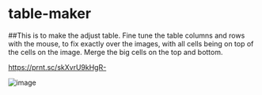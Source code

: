 # table-maker

##This is to make the adjust table.
Fine tune the table columns and rows with the mouse, to fix exactly over the images, with all cells being on top of the cells on the image. Merge the big cells on the top and bottom.


https://prnt.sc/skXvrU9kHgR-

![image](https://user-images.githubusercontent.com/109362950/185441573-1cdd8365-4cf3-449d-9fde-2aa5d4715b90.png)
